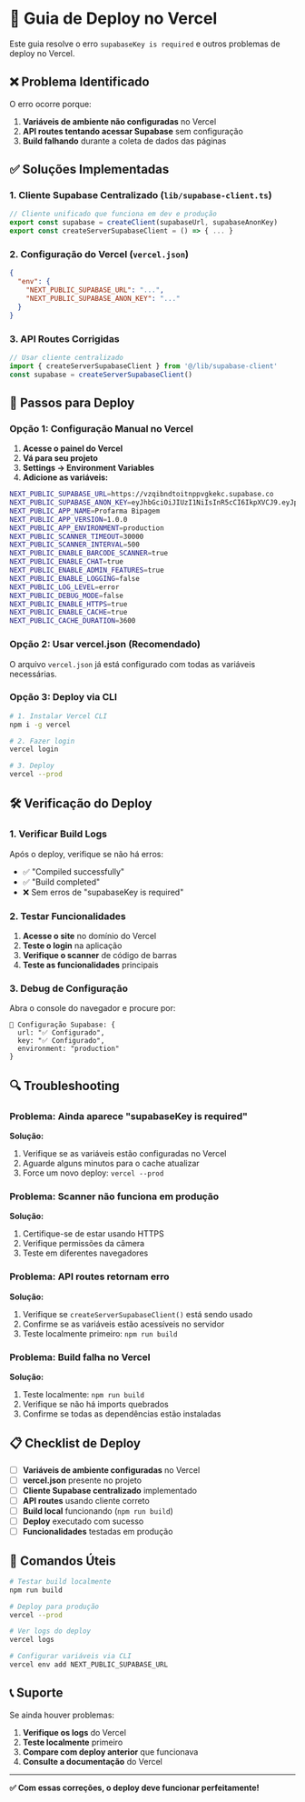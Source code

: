 # 🚀 Guia de Deploy no Vercel

Este guia resolve o erro `supabaseKey is required` e outros problemas de deploy no Vercel.

## ❌ **Problema Identificado**

O erro ocorre porque:
1. **Variáveis de ambiente não configuradas** no Vercel
2. **API routes tentando acessar Supabase** sem configuração
3. **Build falhando** durante a coleta de dados das páginas

## ✅ **Soluções Implementadas**

### 1. **Cliente Supabase Centralizado** (`lib/supabase-client.ts`)

```typescript
// Cliente unificado que funciona em dev e produção
export const supabase = createClient(supabaseUrl, supabaseAnonKey)
export const createServerSupabaseClient = () => { ... }
```

### 2. **Configuração do Vercel** (`vercel.json`)

```json
{
  "env": {
    "NEXT_PUBLIC_SUPABASE_URL": "...",
    "NEXT_PUBLIC_SUPABASE_ANON_KEY": "..."
  }
}
```

### 3. **API Routes Corrigidas**

```typescript
// Usar cliente centralizado
import { createServerSupabaseClient } from '@/lib/supabase-client'
const supabase = createServerSupabaseClient()
```

## 🔧 **Passos para Deploy**

### **Opção 1: Configuração Manual no Vercel**

1. **Acesse o painel do Vercel**
2. **Vá para seu projeto**
3. **Settings → Environment Variables**
4. **Adicione as variáveis:**

```bash
NEXT_PUBLIC_SUPABASE_URL=https://vzqibndtoitnppvgkekc.supabase.co
NEXT_PUBLIC_SUPABASE_ANON_KEY=eyJhbGciOiJIUzI1NiIsInR5cCI6IkpXVCJ9.eyJpc3MiOiJzdXBhYmFzZSIsInJlZiI6InZ6cWlibmR0b2l0bnBwdmdrZWtjIiwicm9sZSI6ImFub24iLCJpYXQiOjE3NTQ3NzE1NjEsImV4cCI6MjA3MDM0NzU2MX0.-AJddOkbqLzOYY4x5CJjYb9N4TQFk2_67Z8ARVu9AbI
NEXT_PUBLIC_APP_NAME=Profarma Bipagem
NEXT_PUBLIC_APP_VERSION=1.0.0
NEXT_PUBLIC_APP_ENVIRONMENT=production
NEXT_PUBLIC_SCANNER_TIMEOUT=30000
NEXT_PUBLIC_SCANNER_INTERVAL=500
NEXT_PUBLIC_ENABLE_BARCODE_SCANNER=true
NEXT_PUBLIC_ENABLE_CHAT=true
NEXT_PUBLIC_ENABLE_ADMIN_FEATURES=true
NEXT_PUBLIC_ENABLE_LOGGING=false
NEXT_PUBLIC_LOG_LEVEL=error
NEXT_PUBLIC_DEBUG_MODE=false
NEXT_PUBLIC_ENABLE_HTTPS=true
NEXT_PUBLIC_ENABLE_CACHE=true
NEXT_PUBLIC_CACHE_DURATION=3600
```

### **Opção 2: Usar vercel.json (Recomendado)**

O arquivo `vercel.json` já está configurado com todas as variáveis necessárias.

### **Opção 3: Deploy via CLI**

```bash
# 1. Instalar Vercel CLI
npm i -g vercel

# 2. Fazer login
vercel login

# 3. Deploy
vercel --prod
```

## 🛠️ **Verificação do Deploy**

### 1. **Verificar Build Logs**

Após o deploy, verifique se não há erros:
- ✅ "Compiled successfully"
- ✅ "Build completed"
- ❌ Sem erros de "supabaseKey is required"

### 2. **Testar Funcionalidades**

1. **Acesse o site** no domínio do Vercel
2. **Teste o login** na aplicação
3. **Verifique o scanner** de código de barras
4. **Teste as funcionalidades** principais

### 3. **Debug de Configuração**

Abra o console do navegador e procure por:
```
🔧 Configuração Supabase: {
  url: "✅ Configurado",
  key: "✅ Configurado",
  environment: "production"
}
```

## 🔍 **Troubleshooting**

### **Problema: Ainda aparece "supabaseKey is required"**

**Solução:**
1. Verifique se as variáveis estão configuradas no Vercel
2. Aguarde alguns minutos para o cache atualizar
3. Force um novo deploy: `vercel --prod`

### **Problema: Scanner não funciona em produção**

**Solução:**
1. Certifique-se de estar usando HTTPS
2. Verifique permissões da câmera
3. Teste em diferentes navegadores

### **Problema: API routes retornam erro**

**Solução:**
1. Verifique se `createServerSupabaseClient()` está sendo usado
2. Confirme se as variáveis estão acessíveis no servidor
3. Teste localmente primeiro: `npm run build`

### **Problema: Build falha no Vercel**

**Solução:**
1. Teste localmente: `npm run build`
2. Verifique se não há imports quebrados
3. Confirme se todas as dependências estão instaladas

## 📋 **Checklist de Deploy**

- [ ] **Variáveis de ambiente configuradas** no Vercel
- [ ] **vercel.json** presente no projeto
- [ ] **Cliente Supabase centralizado** implementado
- [ ] **API routes** usando cliente correto
- [ ] **Build local** funcionando (`npm run build`)
- [ ] **Deploy** executado com sucesso
- [ ] **Funcionalidades** testadas em produção

## 🚀 **Comandos Úteis**

```bash
# Testar build localmente
npm run build

# Deploy para produção
vercel --prod

# Ver logs do deploy
vercel logs

# Configurar variáveis via CLI
vercel env add NEXT_PUBLIC_SUPABASE_URL
```

## 📞 **Suporte**

Se ainda houver problemas:

1. **Verifique os logs** do Vercel
2. **Teste localmente** primeiro
3. **Compare com deploy anterior** que funcionava
4. **Consulte a documentação** do Vercel

---

**✅ Com essas correções, o deploy deve funcionar perfeitamente!** 